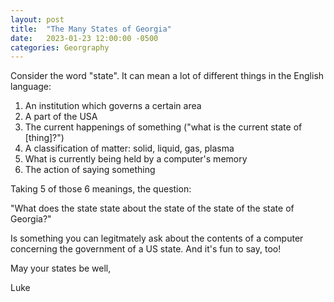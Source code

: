 ```yaml
---
layout: post
title:  "The Many States of Georgia"
date:   2023-01-23 12:00:00 -0500
categories: Georgraphy
---
```


Consider the word "state". It can mean a lot of different things in the English language:

1. An institution which governs a certain area
2. A part of the USA
3. The current happenings of something ("what is the current state of \[thing\]?")
4. A classification of matter: solid, liquid, gas, plasma
5. What is currently being held by a computer's memory
6. The action of saying something

Taking 5 of those 6 meanings, the question:

"What does the state state about the state of the state of the state of Georgia?"

Is something you can legitmately ask about the contents of a computer concerning the government of a US state. And it's fun to say, too!

May your states be well, 

Luke